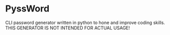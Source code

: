 # PyssWord

CLI password generator written in python to hone and improve coding skills.
THIS GENERATOR IS NOT INTENDED FOR ACTUAL USAGE!
